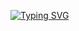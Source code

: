 [![Typing SVG](https://readme-typing-svg.demolab.com?font=JetBrains+Mono&size=48&pause=1000&color=000000&multiline=true&width=750&height=50&lines=Hi%2C+I'm+Arman+%F0%9F%91%8B%F0%9F%8F%BC)](https://git.io/typing-svg)
